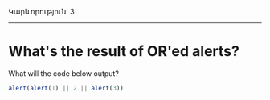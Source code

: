 Կարևորություն: 3

---

# What's the result of OR'ed alerts?

What will the code below output?

```js
alert(alert(1) || 2 || alert(3))
```
